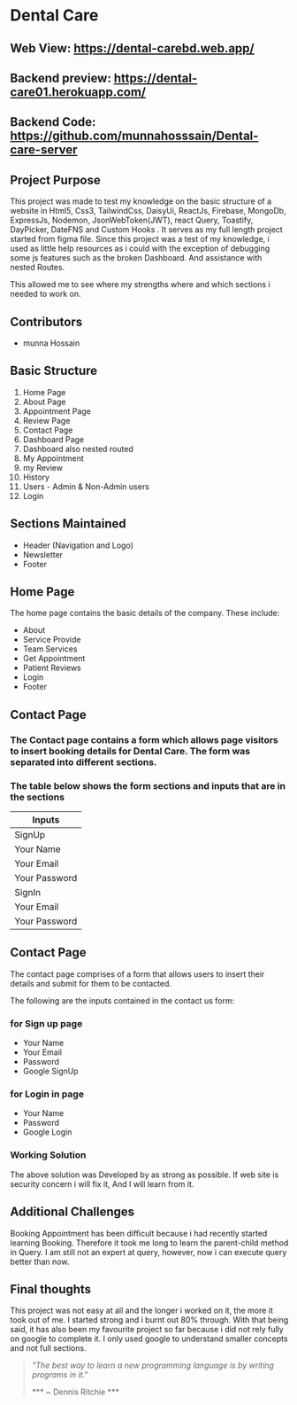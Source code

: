 # Dental Care

## Web View: https://dental-carebd.web.app/
## Backend preview: https://dental-care01.herokuapp.com/
## Backend Code: https://github.com/munnahosssain/Dental-care-server

## Project Purpose
This project was made to test my knowledge on the basic structure of a website in Html5, Css3, TailwindCss, DaisyUi, ReactJs, Firebase, MongoDb, ExpressJs, Nodemon, JsonWebToken(JWT), react Query, Toastify, DayPicker, DateFNS and Custom Hooks . It serves as my full length project started from figma file. Since this project was a test of my knowledge, i used as little help resources as i could with the exception of debugging some js features such as the broken Dashboard. And assistance with nested Routes.

This allowed me to see where my strengths where and which sections i needed to work on.

## Contributors
- munna Hossain

## Basic Structure
1. Home Page
2. About Page
3. Appointment Page
4. Review Page
5. Contact Page
6. Dashboard Page
7.  Dashboard also nested routed
   1. My Appointment
   2. my Review
   3. History
   4. Users
    - Admin & Non-Admin users
8. Login

## Sections Maintained
- Header (Navigation and Logo)
- Newsletter
- Footer

## Home Page
The home page contains the basic details of the company. These include:

- About
- Service Provide
- Team Services
- Get Appointment
- Patient Reviews
- Login
- Footer

## Contact Page
### The Contact page contains a form which allows page visitors to insert booking details for Dental Care. The form was separated into different sections.

### The table below shows the form sections and inputs that are in the sections

| Inputs |
|--------------|
| SignUp  |
| Your Name |
| Your Email |
| Your Password |
| SignIn |
| Your Email |
| Your Password |

## Contact Page
The contact page comprises of a form that allows users to insert their details and submit for them to be contacted.

The following are the inputs contained in the contact us form:

### for Sign up page
- Your Name
- Your Email
- Password
- Google SignUp

### for Login in page
- Your Name
- Password
- Google Login

### Working Solution
The above solution was Developed by as strong as possible. If web site is security concern i will fix it, And I will learn from it.

## Additional Challenges
Booking Appointment has been difficult because i had recently started learning Booking. Therefore it took me long to learn the parent-child method in Query. I am still not an expert at query, however, now i can execute query better than now.

## Final thoughts

This project was not easy at all and the longer i worked on it, the more it took out of me. I started strong and i burnt out 80% through. With that being said, it has also been my favourite project so far because i did not rely fully on google to complete it. I only used google to understand smaller concepts and not full sections.

> *"The best way to learn a new programming language is by writing programs in it."*
> 
> *** ~ Dennis Ritchie ***
